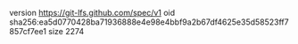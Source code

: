 version https://git-lfs.github.com/spec/v1
oid sha256:ea5d0770428ba71936888e4e98e4bbf9a2b67df4625e35d58523ff7857cf7ee1
size 2274
